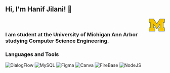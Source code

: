 ## Hi, I'm Hanif Jilani! 👋

<img align="right" src = "1200px-Michigan_Wolverines_logo.svg.png" width = "50" height = "40"/>
<br>
<h3>I am student at the University of Michigan Ann Arbor studying Computer Science Engineering. </h3>
<h3>Languages and Tools</h3>
<p>
  <img alt="DialogFlow" src="[https://img.shields.io/badge/-React-45b8d8?style=flat-square&logo=react&logoColor=white]" />
  <img alt="MySQL" src="[https://img.shields.io/badge/-Redux-764ABC?style=flat-square&logo=redux&logoColor=white](https://img.shields.io/badge/MySQL-005C84?style=for-the-badge&logo=mysql&logoColor=white)" />
  <img alt="Figma" src="[https://img.shields.io/badge/-Redux-764ABC?style=flat-square&logo=redux&logoColor=white](https://img.shields.io/badge/Figma-F24E1E?style=for-the-badge&logo=figma&logoColor=white)" />
  <img alt="Canva" src="[https://img.shields.io/badge/-Redux-764ABC?style=flat-square&logo=redux&logoColor=white](https://img.shields.io/badge/Canva-%2300C4CC.svg?&style=for-the-badge&logo=Canva&logoColor=white)" />
  
   <img alt="FireBase" src="https://img.shields.io/badge/firebase-ffca28?style=for-the-badge&logo=firebase&logoColor=black" />
  <img alt="NodeJS" src="[https://img.shields.io/badge/-Redux-764ABC?style=flat-square&logo=redux&logoColor=white](https://img.shields.io/badge/Canva-%2300C4CC.svg?&style=for-the-badge&logo=Canva&logoColor=white)" />
  
</p>
<!--
**hanifjilani/hanifjilani** is a ✨ _special_ ✨ repository because its `README.md` (this file) appears on your GitHub profile.

Here are some ideas to get you started:

- 🔭 I’m currently working on ...
- 🌱 I’m currently learning ...
- 👯 I’m looking to collaborate on ...
- 🤔 I’m looking for help with ...
- 💬 Ask me about ...
- 📫 How to reach me: ...
- 😄 Pronouns: ...
- ⚡ Fun fact: ...
-->
